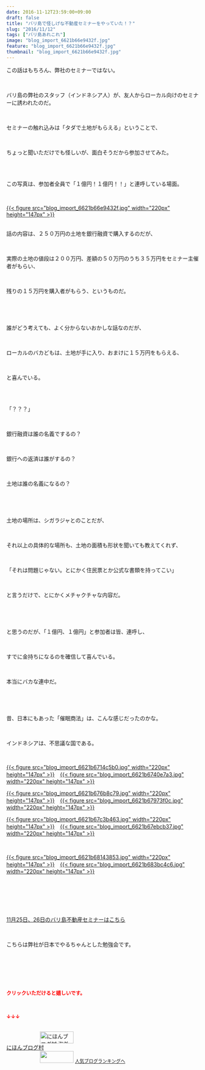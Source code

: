 ```yaml
---
date: 2016-11-12T23:59:00+09:00
draft: false
title: "バリ島で怪しげな不動産セミナーをやっていた！？"
slug: "2016/11/12"
tags: ["バリ島あれこれ"]
image: "blog_import_6621b66e9432f.jpg"
feature: "blog_import_6621b66e9432f.jpg"
thumbnail: "blog_import_6621b66e9432f.jpg"
---
```

<p>この話はもちろん、弊社のセミナーではない。</p><p> </p><p>バリ島の弊社のスタッフ（インドネシア人）が、友人からローカル向けのセミナーに誘われたのだ。</p><p> </p><p>セミナーの触れ込みは「タダで土地がもらえる」ということで、</p><p> </p><p>ちょっと聞いただけでも怪しいが、面白そうだから参加させてみた。</p><p> </p><p><br/>この写真は、参加者全員で「１億円！１億円！！」と連呼している場面。</p><p> </p><p><a href="blog_import_6621b670042d4.jpg">{{< figure src="blog_import_6621b66e9432f.jpg" width="220px" height="147px" >}}</a></p><p><br/>話の内容は、２５０万円の土地を銀行融資で購入するのだが、</p><p> </p><p>実際の土地の値段は２００万円、差額の５０万円のうち３５万円をセミナー主催者がもらい、</p><p> </p><p>残りの１５万円を購入者がもらう、というものだ。</p><p> </p><p> </p><p>誰がどう考えても、よく分からないおかしな話なのだが、</p><p> </p><p>ローカルのバカどもは、土地が手に入り、おまけに１５万円をもらえる、</p><p> </p><p>と喜んでいる。</p><p> </p><p><br/>「？？？」</p><p> </p><p>銀行融資は誰の名義でするの？</p><p> </p><p>銀行への返済は誰がするの？</p><p> </p><p>土地は誰の名義になるの？</p><p> </p><p> </p><p>土地の場所は、シガラジャとのことだが、</p><p> </p><p>それ以上の具体的な場所も、土地の面積も形状を聞いても教えてくれず、</p><p> </p><p>「それは問題じゃない。とにかく住民票とか公式な書類を持ってこい」</p><p> </p><p>と言うだけで、とにかくメチャクチャな内容だ。</p><p> </p><p> </p><p>と思うのだが、「１億円、１億円」と参加者は皆、連呼し、</p><p> </p><p>すでに金持ちになるのを確信して喜んでいる。</p><p> </p><p>本当にバカな連中だ。</p><p> </p><p> </p><p>昔、日本にもあった「催眠商法」は、こんな感じだったのかな。</p><p> </p><p>インドネシアは、不思議な国である。</p><p> </p><p><a href="blog_import_6621b67269edc.jpg">{{< figure src="blog_import_6621b6714c5b0.jpg" width="220px" height="147px" >}}</a>　<a href="blog_import_6621b67523a32.jpg">{{< figure src="blog_import_6621b6740e7a3.jpg" width="220px" height="147px" >}}</a></p><p><a href="blog_import_6621b677ceacb.jpg">{{< figure src="blog_import_6621b676b8c79.jpg" width="220px" height="147px" >}}</a>　<a href="blog_import_6621b67a8569a.jpg">{{< figure src="blog_import_6621b67973f0c.jpg" width="220px" height="147px" >}}</a></p><p><a href="blog_import_6621b67d50ea1.jpg">{{< figure src="blog_import_6621b67c3b463.jpg" width="220px" height="147px" >}}</a>　<a href="blog_import_6621b67fcf16f.jpg">{{< figure src="blog_import_6621b67ebcb37.jpg" width="220px" height="147px" >}}</a></p><p> </p><p><a href="blog_import_6621b682583fc.jpg">{{< figure src="blog_import_6621b68143853.jpg" width="220px" height="147px" >}}</a>　<a href="blog_import_6621b6851450b.jpg">{{< figure src="blog_import_6621b683bc4c6.jpg" width="220px" height="147px" >}}</a></p><p></p><p> </p><p> </p><p></p><p> </p><p><a href="iin.co.jp" target="_blank"><span style="text-decoration: underline;">11月25日、26日のバリ島不動産セミナーはこちら</span></a></p><p></p><p> </p><p>こちらは弊社が日本でやるちゃんとした勉強会です。</p><p></p><p> </p><p> </p><p></p><p> </p><p><font color="#ff0000" size="2"><strong>クリックいただけると嬉しいです。</strong></font></p><p></p><p> </p><p><font color="#ff0000" size="2"><strong>↓↓↓</strong></font></p><p><br/><a href="ranking.html?p_cid=01260127" target="_blank"><img width="88" height="31" alt="にほんブログ村 海外生活ブログ バリ島情報へ" src="data:image/svg+xml;charset=utf-8,%3Csvg%20xmlns%3D%22http%3A%2F%2Fwww.w3.org%2F2000%2Fsvg%22%20title%3D%22Placeholder%20for%20Images%22%20role%3D%22presentation%22%20viewBox%3D%220%200%2088%2031%22%20%2F%3E" border="0" data-src="https://img-proxy.blog-video.jp/images?url=http%3A%2F%2Foverseas.blogmura.com%2Fbali%2Fimg%2Fbali88_31.gif" style="aspect-ratio: auto 88 / 31;"/><noscript><img width="88" height="31" alt="にほんブログ村 海外生活ブログ バリ島情報へ" src="https://img-proxy.blog-video.jp/images?url=http%3A%2F%2Foverseas.blogmura.com%2Fbali%2Fimg%2Fbali88_31.gif" border="0"></noscript></a><br/><a href="ranking.html?p_cid=01260127" target="_blank">にほんブログ村</a><br/><a title="人気ブログランキングへ" href="link.php?1804582"><img width="88" height="31" src="data:image/svg+xml;charset=utf-8,%3Csvg%20xmlns%3D%22http%3A%2F%2Fwww.w3.org%2F2000%2Fsvg%22%20title%3D%22Placeholder%20for%20Images%22%20role%3D%22presentation%22%20viewBox%3D%220%200%2088%2031%22%20%2F%3E" border="0" data-src="https://blog.with2.net/img/banner/banner_22.gif" style="aspect-ratio: auto 88 / 31;"/><noscript><img width="88" height="31" src="https://blog.with2.net/img/banner/banner_22.gif" border="0"></noscript></a> <a style="font-size: 12px;" href="link.php?1804582">人気ブログランキングへ</a></p>

